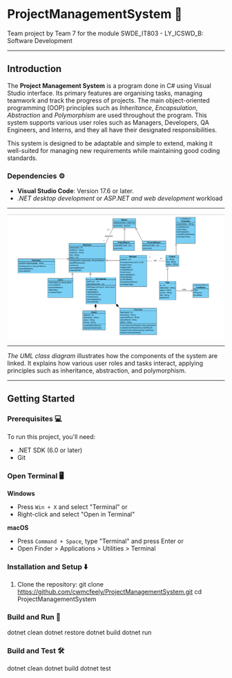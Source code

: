 # ProjectManagementSystem :file_folder:

Team project by Team 7 for the module SWDE_IT803 - LY_ICSWD_B: Software Development

---

## Introduction

The **Project Management System** is a program done in C# using Visual Studio interface. Its primary features are organising tasks, managing teamwork and track the progress of projects. The main object-oriented programming (OOP) principles such as *Inheritance*, *Encapsulation*, *Abstraction* and *Polymorphism* are used throughout the program. This system supports various user roles such as Managers, Developers, QA Engineers, and Interns, and they all have their designated responsibilities.

This system is designed to be adaptable and simple to extend, making it well-suited for managing new requirements while maintaining good coding standards.


### Dependencies :gear:
- **Visual Studio Code**: Version 17.6 or later.
- *.NET desktop development* or *ASP.NET and web development* workload

---

![UML Class Diagram](./images/uml_class_diagram.png)

---

*The UML class diagram* illustrates how the components of the system are linked. It explains how various user roles and tasks interact, applying principles such as inheritance, abstraction, and polymorphism.

---

## Getting Started

### Prerequisites 💻
To run this project, you'll need:
- .NET SDK (6.0 or later)
- Git


### Open Terminal 🖥️
**Windows**
- Press `Win + X` and select "Terminal" or
- Right-click and select "Open in Terminal"

**macOS**
- Press `Command + Space`, type "Terminal" and press Enter or
- Open Finder > Applications > Utilities > Terminal

### Installation and Setup ⬇️
1. Clone the repository:
git clone https://github.com/cwmcfeely/ProjectManagementSystem.git
cd ProjectManagementSystem

### Build and Run 🚀
dotnet clean
dotnet restore
dotnet build
dotnet run

### Build and Test 🛠️
dotnet clean
dotnet build
dotnet test
